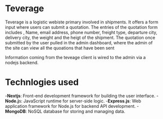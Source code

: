 # Teverage

Teverage is a logistic webiste primary involved in shipments. It offers a form input where users can submit a 
quotation. The entries of the quotation form includes , Name, email address, phone number, freight type,
departure city, delivery city, the weight and the heigt of the shipment. The quotation once submitted by the 
user pulled in the admin dashboard, where the admin of the site can view all the quoations that have been sent

Information coming from the teveage client is wired to the admin via a nodejs backend.

# Technlogies used
-**Nextjs**: Front-end development framework for building the user interface.
-**Node.j**s: JavaScript runtime for server-side logic.
-**Express.js**: Web application framework for Node.js for backend API development.
-**MongoDB**: NoSQL database for storing and managing data.
